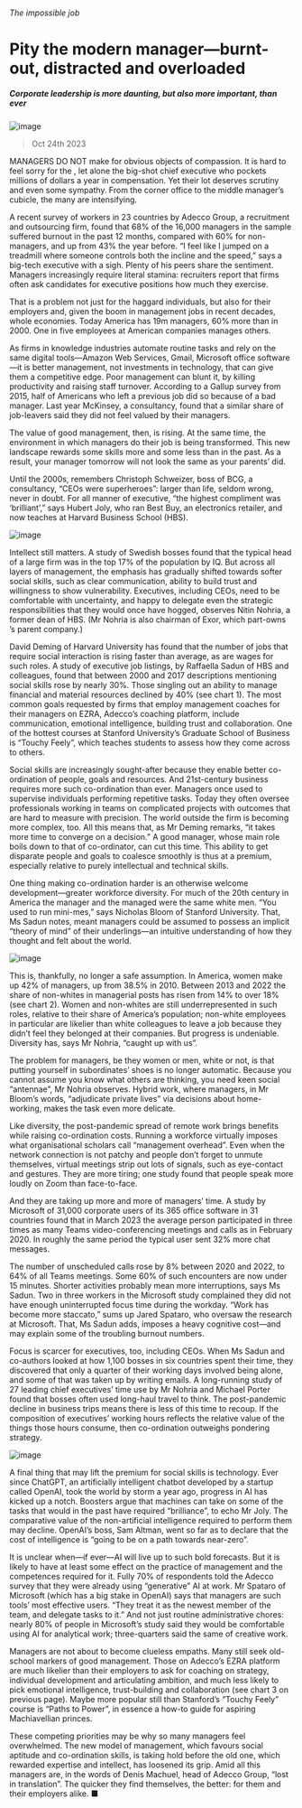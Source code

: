 ###### The impossible job
# Pity the modern manager—burnt-out, distracted and overloaded 
##### Corporate leadership is more daunting, but also more important, than ever 
![image](images/20231028_WBD111.jpg) 
> Oct 24th 2023 
MANAGERS DO NOT make for obvious objects of compassion. It is hard to feel sorry for the , let alone the big-shot chief executive who pockets millions of dollars a year in compensation. Yet their lot deserves scrutiny and even some sympathy. From the corner office to the middle manager’s cubicle, the many  are intensifying. 
A recent survey of workers in 23 countries by Adecco Group, a recruitment and outsourcing firm, found that 68% of the 16,000 managers in the sample suffered burnout in the past 12 months, compared with 60% for non-managers, and up from 43% the year before. “I feel like I jumped on a treadmill where someone controls both the incline and the speed,” says a big-tech executive with a sigh. Plenty of his peers share the sentiment. Managers increasingly require literal stamina: recruiters report that firms often ask candidates for executive positions how much they exercise.
That is a problem not just for the haggard individuals, but also for their employers and, given the boom in management jobs in recent decades, whole economies. Today America has 19m managers, 60% more than in 2000. One in five employees at American companies manages others. 
As firms in knowledge industries automate routine tasks and rely on the same digital tools—Amazon Web Services, Gmail, Microsoft office software—it is better management, not investments in technology, that can give them a competitive edge. Poor management can blunt it, by killing productivity and raising staff turnover. According to a Gallup survey from 2015, half of Americans who left a previous job did so because of a bad manager. Last year McKinsey, a consultancy, found that a similar share of job-leavers said they did not feel valued by their managers.
The value of good management, then, is rising. At the same time, the environment in which managers do their job is being transformed. This new landscape rewards some skills more and some less than in the past. As a result, your manager tomorrow will not look the same as your parents’ did. 
Until the 2000s, remembers Christoph Schweizer, boss of BCG, a consultancy, “CEOs were superheroes”: larger than life, seldom wrong, never in doubt. For all manner of executive, “the highest compliment was ‘brilliant’,” says Hubert Joly, who ran Best Buy, an electronics retailer, and now teaches at Harvard Business School (HBS). 
![image](images/20231028_WBC129.png) 

Intellect still matters. A study of Swedish bosses found that the typical head of a large firm was in the top 17% of the population by IQ. But across all layers of management, the emphasis has gradually shifted towards softer social skills, such as clear communication, ability to build trust and willingness to show vulnerability. Executives, including CEOs, need to be comfortable with uncertainty, and happy to delegate even the strategic responsibilities that they would once have hogged, observes Nitin Nohria, a former dean of HBS. (Mr Nohria is also chairman of Exor, which part-owns ’s parent company.)
David Deming of Harvard University has found that the number of jobs that require social interaction is rising faster than average, as are wages for such roles. A study of executive job listings, by Raffaella Sadun of HBS and colleagues, found that between 2000 and 2017 descriptions mentioning social skills rose by nearly 30%. Those singling out an ability to manage financial and material resources declined by 40% (see chart 1). The most common goals requested by firms that employ management coaches for their managers on EZRA, Adecco’s coaching platform, include communication, emotional intelligence, building trust and collaboration. One of the hottest courses at Stanford University’s Graduate School of Business is “Touchy Feely”, which teaches students to assess how they come across to others.
Social skills are increasingly sought-after because they enable better co-ordination of people, goals and resources. And 21st-century business requires more such co-ordination than ever. Managers once used to supervise individuals performing repetitive tasks. Today they often oversee professionals working in teams on complicated projects with outcomes that are hard to measure with precision. The world outside the firm is becoming more complex, too. All this means that, as Mr Deming remarks, “it takes more time to converge on a decision.” A good manager, whose main role boils down to that of co-ordinator, can cut this time. This ability to get disparate people and goals to coalesce smoothly is thus at a premium, especially relative to purely intellectual and technical skills. 
One thing making co-ordination harder is an otherwise welcome development—greater workforce diversity. For much of the 20th century in America the manager and the managed were the same white men. “You used to run mini-mes,” says Nicholas Bloom of Stanford University. That, Ms Sadun notes, meant managers could be assumed to possess an implicit “theory of mind” of their underlings—an intuitive understanding of how they thought and felt about the world. 
![image](images/20231028_WBC114.png) 

This is, thankfully, no longer a safe assumption. In America, women make up 42% of managers, up from 38.5% in 2010. Between 2013 and 2022 the share of non-whites in managerial posts has risen from 14% to over 18% (see chart 2). Women and non-whites are still underrepresented in such roles, relative to their share of America’s population; non-white employees in particular are likelier than white colleagues to leave a job because they didn’t feel they belonged at their companies. But progress is undeniable. Diversity has, says Mr Nohria, “caught up with us”.
The problem for managers, be they women or men, white or not, is that putting yourself in subordinates’ shoes is no longer automatic. Because you cannot assume you know what others are thinking, you need keen social “antennae”, Mr Nohria observes. Hybrid work, where managers, in Mr Bloom’s words, “adjudicate private lives” via decisions about home-working, makes the task even more delicate.
Like diversity, the post-pandemic spread of remote work brings benefits while raising co-ordination costs. Running a workforce virtually imposes what organisational scholars call “management overhead”. Even when the network connection is not patchy and people don’t forget to unmute themselves, virtual meetings strip out lots of signals, such as eye-contact and gestures. They are more tiring; one study found that people speak more loudly on Zoom than face-to-face. 
And they are taking up more and more of managers’ time. A study by Microsoft of 31,000 corporate users of its 365 office software in 31 countries found that in March 2023 the average person participated in three times as many Teams video-conferencing meetings and calls as in February 2020. In roughly the same period the typical user sent 32% more chat messages. 
The number of unscheduled calls rose by 8% between 2020 and 2022, to 64% of all Teams meetings. Some 60% of such encounters are now under 15 minutes. Shorter activities probably mean more interruptions, says Ms Sadun. Two in three workers in the Microsoft study complained they did not have enough uninterrupted focus time during the workday. “Work has become more staccato,” sums up Jared Spataro, who oversaw the research at Microsoft. That, Ms Sadun adds, imposes a heavy cognitive cost—and may explain some of the troubling burnout numbers. 
Focus is scarcer for executives, too, including CEOs. When Ms Sadun and co-authors looked at how 1,100 bosses in six countries spent their time, they discovered that only a quarter of their working days involved being alone, and some of that was taken up by writing emails. A long-running study of 27 leading chief executives’ time use by Mr Nohria and Michael Porter found that bosses often used long-haul travel to think. The post-pandemic decline in business trips means there is less of this time to recoup. If the composition of executives’ working hours reflects the relative value of the things those hours consume, then co-ordination outweighs pondering strategy. 
![image](images/20231028_EPC119.png) 

A final thing that may lift the premium for social skills is technology. Ever since ChatGPT, an artificially intelligent chatbot developed by a startup called OpenAI, took the world by storm a year ago, progress in AI has kicked up a notch. Boosters argue that machines can take on some of the tasks that would in the past have required “brilliance”, to echo Mr Joly. The comparative value of the non-artificial intelligence required to perform them may decline. OpenAI’s boss, Sam Altman, went so far as to declare that the cost of intelligence is “going to be on a path towards near-zero”. 
It is unclear when—if ever—AI will live up to such bold forecasts. But it is likely to have at least some effect on the practice of management and the competences required for it. Fully 70% of respondents told the Adecco survey that they were already using “generative” AI at work. Mr Spataro of Microsoft (which has a big stake in OpenAI) says that managers are such tools’ most effective users. “They treat it as the newest member of the team, and delegate tasks to it.” And not just routine administrative chores: nearly 80% of people in Microsoft’s study said they would be comfortable using AI for analytical work; three-quarters said the same of creative work. 
Managers are not about to become clueless empaths. Many still seek old-school markers of good management. Those on Adecco’s EZRA platform are much likelier than their employers to ask for coaching on strategy, individual development and articulating ambition, and much less likely to pick emotional intelligence, trust-building and collaboration (see chart 3 on previous page). Maybe more popular still than Stanford’s “Touchy Feely” course is “Paths to Power”, in essence a how-to guide for aspiring Machiavellian princes.
These competing priorities may be why so many managers feel overwhelmed. The new model of management, which favours social aptitude and co-ordination skills, is taking hold before the old one, which rewarded expertise and intellect, has loosened its grip. Amid all this managers are, in the words of Denis Machuel, head of Adecco Group, “lost in translation”. The quicker they find themselves, the better: for them and their employers alike. ■

